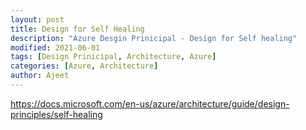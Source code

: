 ```yaml
---
layout: post
title: Design for Self Healing      
description: "Azure Desgin Prinicipal - Design for Self healing"
modified: 2021-06-01
tags: [Design Prinicipal, Architecture, Azure]
categories: [Azure, Architecture]
author: Ajeet
---
```

https://docs.microsoft.com/en-us/azure/architecture/guide/design-principles/self-healing